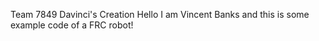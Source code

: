 Team 7849 Davinci's Creation
Hello I am Vincent Banks and this is some example code of a FRC robot!

